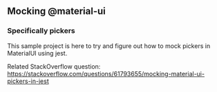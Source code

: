 ## Mocking @material-ui

### Specifically pickers

This sample project is here to try and figure out how to mock pickers in MaterialUI using jest.

Related StackOverflow question: https://stackoverflow.com/questions/61793655/mocking-material-ui-pickers-in-jest

